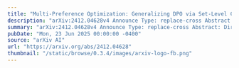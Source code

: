 ```yaml
---
title: "Multi-Preference Optimization: Generalizing DPO via Set-Level Contrasts"
description: "arXiv:2412.04628v4 Announce Type: replace-cross Abstract: Direct Preference Optimization (DPO) has become a popular approach for aligning language models using pairwise preferences. However, in practical post-training pipelines, on-policy generation typically yields multiple candidate responses per prompt, which are scored by a reward model to guide learning. In this setting, we propose $textbf{Multi-Preference Optimization (MPO)}$, a generalization of DPO that optimizes over entire sets of responses by extending the Bradley-Terry model to groupwise comparisons between chosen and rejected sets. To further enhance learning, MPO employs deviation-based weighting, which emphasizes outlier responses that deviate most from the mean reward, effectively inducing a self-paced curriculum. We theoretically prove that MPO reduces alignment bias at a rate of $mathcal{O}left(frac{1}{sqrt{n}}right)$ with respect to the number of responses per query. Empirically, MPO achieves state-of-the-art performance on the UltraFeedback benchmark and yields up to $sim 17.5%$ improvement over the state-of-the-art baseline in length-controlled win rate on AlpacaEval2, establishing a new baseline for preference-based alignment"
summary: "arXiv:2412.04628v4 Announce Type: replace-cross Abstract: Direct Preference Optimization (DPO) has become a popular approach for aligning language models using pairwise preferences. However, in practical post-training pipelines, on-policy generation typically yields multiple candidate responses per prompt, which are scored by a reward model to guide learning. In this setting, we propose $textbf{Multi-Preference Optimization (MPO)}$, a generalization of DPO that optimizes over entire sets of responses by extending the Bradley-Terry model to groupwise comparisons between chosen and rejected sets. To further enhance learning, MPO employs deviation-based weighting, which emphasizes outlier responses that deviate most from the mean reward, effectively inducing a self-paced curriculum. We theoretically prove that MPO reduces alignment bias at a rate of $mathcal{O}left(frac{1}{sqrt{n}}right)$ with respect to the number of responses per query. Empirically, MPO achieves state-of-the-art performance on the UltraFeedback benchmark and yields up to $sim 17.5%$ improvement over the state-of-the-art baseline in length-controlled win rate on AlpacaEval2, establishing a new baseline for preference-based alignment"
pubDate: "Mon, 23 Jun 2025 00:00:00 -0400"
source: "arXiv AI"
url: "https://arxiv.org/abs/2412.04628"
thumbnail: "/static/browse/0.3.4/images/arxiv-logo-fb.png"
---
```


